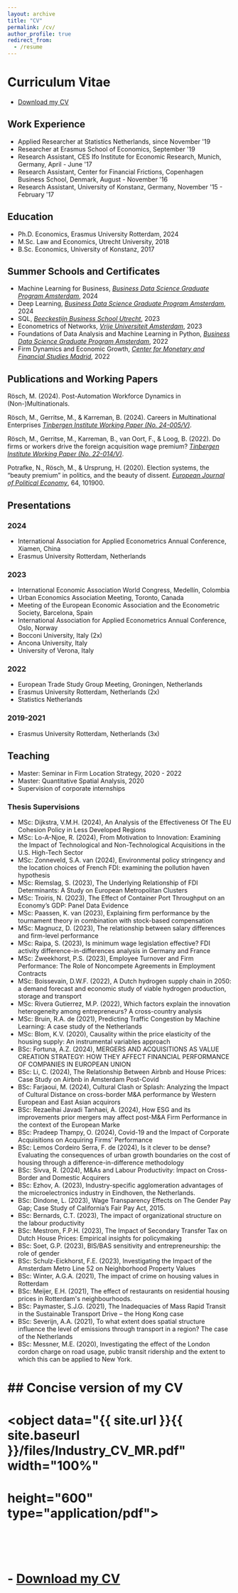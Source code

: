 ```yaml
---
layout: archive
title: "CV"
permalink: /cv/
author_profile: true
redirect_from:
  - /resume
---
```


# Curriculum Vitae
- [Download my CV](/files/Industry_CV_MR.pdf)


## Work Experience
- Applied Researcher at Statistics Netherlands, since November '19
- Researcher at Erasmus School of Economics, September '19 
- Research Assistant, CES Ifo Institute for Economic Research, Munich, Germany, April - June '17
- Research Assistant, Center for Financial Frictions, Copenhagen Business School, Denmark, August - November '16
- Research Assistant, University of Konstanz, Germany, November '15 - February '17


## Education
- Ph.D. Economics, Erasmus University Rotterdam, 2024
- M.Sc. Law and Economics, Utrecht University, 2018
- B.Sc. Economics, University of Konstanz, 2017


## Summer Schools and Certificates
- Machine Learning for Business, [*Business Data Science Graduate Program Amsterdam*](https://businessdatascience.nl/home), 2024
- Deep Learning, [*Business Data Science Graduate Program Amsterdam*](https://businessdatascience.nl/home), 2024
- SQL, [*Beeckestijn Business School Utrecht*](https://www.beeckestijn.org), 2023
- Econometrics of Networks, [*Vrije Universiteit Amsterdam*](https://vu.nl/), 2023
- Foundations of Data Analysis and Machine Learning in Python, [*Business Data Science Graduate Program Amsterdam*](https://businessdatascience.nl/home), 2022
- Firm Dynamics and Economic Growth, [*Center for Monetary and Financial Studies Madrid*](https://www.cemfi.es), 2022


## Publications and Working Papers
Rösch, M. (2024). Post-Automation Workforce Dynamics in (Non-)Multinationals. 

Rösch, M., Gerritse, M., & Karreman, B. (2024). Careers in Multinational Enterprises [*Tinbergen Institute Working Paper (No. 24-005/V)*](https://tinbergen.nl/discussion-paper/6309/24-005-v-careers-in-multinational-enterprises).

Rösch, M., Gerritse, M., Karreman, B., van Oort, F., & Loog, B. (2022). Do firms or workers drive the foreign acquisition wage premium? [*Tinbergen Institute Working Paper (No. 22-014/V)*](https://tinbergen.nl/discussion-paper/6135/22-014-v-do-firms-or-workers-drive-the-foreign-acquisition-wage-premium).

Potrafke, N., Rösch, M., & Ursprung, H. (2020). Election systems, the “beauty premium” in politics, and the beauty of dissent. [*European Journal of Political Economy*](https://www.sciencedirect.com/science/article/abs/pii/S0176268020300483), 64, 101900.


## Presentations

### 2024
- International Association for Applied Econometrics Annual Conference, Xiamen, China
- Erasmus University Rotterdam, Netherlands

### 2023
- International Economic Association World Congress, Medellín, Colombia
- Urban Economics Association Meeting, Toronto, Canada
- Meeting of the European Economic Association and the Econometric Society, Barcelona, Spain
- International Association for Applied Econometrics Annual Conference, Oslo, Norway
- Bocconi University, Italy (2x)
- Ancona University, Italy
- University of Verona, Italy

### 2022
- European Trade Study Group Meeting, Groningen, Netherlands
- Erasmus University Rotterdam, Netherlands (2x)
- Statistics Netherlands

### 2019-2021
- Erasmus University Rotterdam, Netherlands (3x)


## Teaching
- Master: Seminar in Firm Location Strategy, 2020 - 2022
- Master: Quantitative Spatial Analysis, 2020
- Supervision of corporate internships

### Thesis Supervisions
-	MSc:	Dijkstra, V.M.H. (2024),	An Analysis of the Effectiveness Of The EU Cohesion Policy in Less Developed Regions
-	MSc:	Lo-A-Njoe, R. (2024),	From Motivation to Innovation: Examining the Impact of Technological and Non-Technological Acquisitions in the U.S. High-Tech Sector
-	MSc:	Zonneveld, S.A. van (2024),	Environmental policy stringency and the location choices of French FDI: examining the pollution haven hypothesis
-	MSc:	Riemslag, S. (2023),	The Underlying Relationship of FDI Determinants: A Study on European Metropolitan Clusters
-	MSc:	Troiris, N. (2023),	The Effect of Container Port Throughput on an Economy’s GDP: Panel Data Evidence
-	MSc:	Paassen, K. van (2023),	Explaining firm performance by the tournament theory in combination with stock-based compensation
-	MSc:	Magnucz, D. (2023),	The relationship between salary differences and firm-level performance
-	MSc:	Raipa, S. (2023),	Is minimum wage legislation effective? FDI activity difference-in-differences analysis in Germany and France
-	MSc:	Zweekhorst, P.S. (2023),	Employee Turnover and Firm Performance: The Role of Noncompete Agreements in Employment Contracts
-	MSc:	Boissevain, D.W.F. (2022),	A Dutch hydrogen supply chain in 2050: a demand forecast and economic study of viable hydrogen production, storage and transport
-	MSc:	Rivera Gutierrez, M.P. (2022),	Which factors explain the innovation heterogeneity among entrepreneurs? A cross-country analysis
-	MSc:	Bruin, R.A. de (2021),	Predicting Traffic Congestion by Machine Learning: A case study of the Netherlands
-	MSc:	Blom, K.V. (2020),	Causality within the price elasticity of the housing supply: An instrumental variables approach
-	BSc:	Fortuna, A.Z. (2024),	MERGERS AND ACQUISITIONS AS VALUE CREATION STRATEGY: HOW THEY AFFECT FINANCIAL PERFORMANCE OF COMPANIES IN EUROPEAN UNION
-	BSc:	Li, C. (2024),	The Relationship Between Airbnb and House Prices: Case Study on Airbnb in Amsterdam Post-Covid
-	BSc:	Farjaoui, M. (2024),	Cultural Clash or Splash: Analyzing the Impact of Cultural Distance on cross-border M&A performance by Western European and East Asian acquirors
-	BSc:	Rezaeihai Javadi Tanhaei, A. (2024),	How ESG and its improvements prior mergers may affect post-M&A Firm Performance in the context of the European Marke
-	BSc:	Pradeep Thampy, O. (2024),	Covid-19 and the Impact of Corporate Acquisitions on Acquiring Firms’ Performance
-	BSc:	Lemos Cordeiro Serra, F. de (2024),	Is it clever to be dense? Evaluating the consequences of urban growth boundaries on the cost of housing through a difference-in-difference methodology
-	BSc:	Sivva, R. (2024),	M&As and Labour Productivity: Impact on Cross-Border and Domestic Acquirers
-	BSc:	Ezhov, A. (2023),	Industry-specific agglomeration advantages of the microelectronics industry in Eindhoven, the Netherlands.
-	BSc:	Dindone, L. (2023),	Wage Transparency Effects on The Gender Pay Gap; Case Study of California’s Fair Pay Act, 2015.
-	BSc:	Bernards, C.T. (2023),	The impact of organizational structure on the labour productivity
-	BSc:	Mestrom, F.P.H. (2023),	The Impact of Secondary Transfer Tax on Dutch House Prices: Empirical insights for policymaking
-	BSc:	Soet, G.P. (2023),	BIS/BAS sensitivity and entrepreneurship: the role of gender
-	BSc:	Schulz-Eickhorst, F.E. (2023),	Investigating the Impact of the Amsterdam Metro Line 52 on Neighborhood Property Values
-	BSc:	Winter, A.G.A. (2021),	The impact of crime on housing values in Rotterdam
-	BSc:	Meijer, E.H. (2021),	The effect of restaurants on residential housing prices in Rotterdam's neighbourhoods.
-	BSc:	Paymaster, S.J.G. (2021),	The Inadequacies of Mass Rapid Transit in the Sustainable Transport Drive – the Hong Kong case
-	BSc:	Severijn, A.A. (2021),	To what extent does spatial structure influence the level of emissions through transport in a region? The case of the Netherlands
-	BSc:	Messner, M.E. (2020),	Investigating the effect of the London cordon charge on road usage, public transit ridership and the extent to which this can be applied to New York.

# 
# ## Concise version of my CV
# 
# <object data="{{ site.url }}{{ site.baseurl }}/files/Industry_CV_MR.pdf" width="100%" 
# height="600" type="application/pdf"></object>
# <br>
# - [Download my CV](/files/Industry_CV_MR.pdf)

